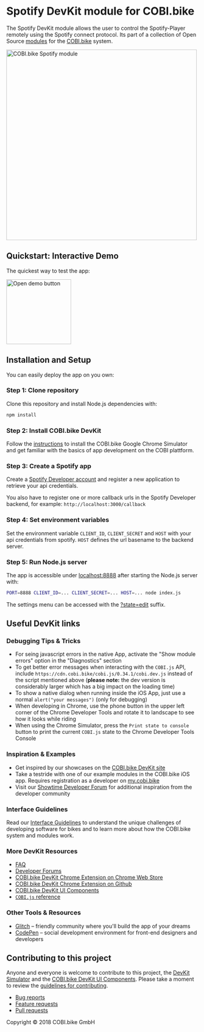 # Spotify DevKit module for COBI.bike

The Spotify DevKit module allows the user to control the Spotify-Player remotely using the Spotify connect protocol.
Its part of a collection of Open Source [modules](https://cobi.bike/devkit) for the [COBI.bike](https://cobi.bike) system.

<img src="https://cdn.cobi.bike/static/devkit-assets/github/DevKit_module_Spotify.jpg" width="500px" alt="COBI.bike Spotify module">

## Quickstart: Interactive Demo

The quickest way to test the app:

[<img src="https://cdn.cobi.bike/static/devkit-assets/github/open_demo_button.png" width="170px" alt="Open demo button">](https://glitch.com/edit/#!/import/github/cobi-bike/Module-Spotify)

## Installation and Setup

You can easily deploy the app on you own:

### Step 1: Clone repository

Clone this repository and install Node.js dependencies with:

``` bash
npm install
```  

### Step 2: Install COBI.bike DevKit

Follow the [instructions](https://github.com/cobi-bike/DevKit#-test-your-module) to install the COBI.bike Google Chrome Simulator and get familiar with the basics of app development on the COBI plattform.

### Step 3: Create a Spotify app 

Create a [Spotify Developer account](https://beta.developer.spotify.com/dashboard/applications) and register a new application to retrieve your api credentials.

You also have to register one or more callback urls in the Spotify Developer backend, for example: `http://localhost:3000/callback`


### Step 4: Set environment variables

Set the environment variable `CLIENT_ID`, `CLIENT_SECRET` and `HOST` with your api credentials from spotify. `HOST` defines the url basename to the backend server.


### Step 5: Run Node.js server

The app is accessible under [localhost:8888](http://localhost:8888/) after starting the Node.js server with:
``` bash
PORT=8888 CLIENT_ID=... CLIENT_SECRET=... HOST=... node index.js
```  
The settings menu can be accessed with the [?state=edit](http://localhost:8888/?state=edit) suffix.


## Useful DevKit links

### Debugging Tips & Tricks

* For seing javascript errors in the native App, activate the "Show module errors" option in the "Diagnostics" section
* To get better error messages when interacting with the `COBI.js` API, include `https://cdn.cobi.bike/cobi.js/0.34.1/cobi.dev.js` instead of the script mentioned above (**please note:** the dev version is considerably larger which has a big impact on the loading time)
* To show a native dialog when running inside the iOS App, just use a normal `alert("your messages")` (only for debugging)
* When developing in Chrome, use the phone button in the upper left corner of the Chrome Developer Tools and rotate it to landscape to see how it looks while riding 
* When using the Chrome Simulator, press the `Print state to console` button to print the current `COBI.js` state to the Chrome Developer Tools Console

### Inspiration & Examples

* Get inspired by our showcases on the [COBI.bike DevKit site](https://cobi.bike/devkit)
* Take a testride with one of our example modules in the COBI.bike iOS app. Requires registration as a developer on [my.cobi.bike](https://my.cobi.bike)
* Visit our [Showtime Developer Forum](https://forums.cobi.bike/c/showtime) for additional inspiration from the developer community

### Interface Guidelines

Read our [Interface Guidelines](interface-guidelines.md) to understand the unique challenges of developing software for bikes and to learn more about how the COBI.bike system and modules work.

### More DevKit Resources

- [FAQ](FAQ.md)
- [Developer Forums](https://forums.cobi.bike)
- [COBI.bike DevKit Chrome Extension on Chrome Web Store](https://chrome.google.com/webstore/detail/cobi-devkit-simulator/hpdhkapigojggienmiejhblkhenjdbno)
- [COBI.bike DevKit Chrome Extension on Github](https://github.com/cobi-bike/COBI.js-simulator)
- [COBI.bike DevKit UI Components](https://github.com/cobi-bike/DevKit-UI)
- [`COBI.js` reference](https://cobi-bike.github.io/COBI.js/)

### Other Tools & Resources

- [Glitch](https://glitch.com/) – friendly community where you'll build the app of your dreams
- [CodePen](https://codepen.io/) – social development environment for front-end designers and developers

## Contributing to this project

Anyone and everyone is welcome to contribute to this project, the [DevKit Simulator](https://github.com/cobi-bike/DevKit-Simulator) and the [COBI.bike DevKit UI Components](https://github.com/cobi-bike/DevKit-UI). Please take a moment to review the [guidelines for contributing](CONTRIBUTING.md).

* [Bug reports](CONTRIBUTING.md#bugs)
* [Feature requests](CONTRIBUTING.md#features)
* [Pull requests](CONTRIBUTING.md#pull-requests)

Copyright © 2018 COBI.bike GmbH
